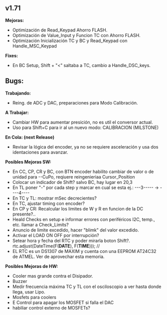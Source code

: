 ## v1.71

**Mejoras:**
- Optimización de Read_Keypad Ahorro FLASH.
- Optimización de Value_Input y Funcion TC con Ahorro FLASH.
- Optimización Inicialización TC y BC y Read_Keypad con Handle_MSC_Keypad

**Fixes:**
- En BC Setup, Shift + "<" saltaba a TC, cambio a Handle_DSC_keys.

**Bugs:**
- 

**Trabajando:**
- Reing. de ADC y DAC, preparaciones para Modo Calibración.

**A Trabajar:**
- Cambiar HW para aumentar presición, no es util el conversor actual.
- Uso para Shift+C para ir al un nuevo modo: CALIBRACION (MILSTONE)

**En Cola: (next Release)**
-  Revisar la lógica del encoder, ya no se requiere asceleración y usa dos identaciones para avanzar.

**Posibles Mejoras SW:**

- En CC, CP, CR y BC, con BTN encoder habilito cambiar de valor o de unidad para --CuPo, reqiuere reingenieriaa Cursor_Position
- Colocar un indicador de Shift? salvo BC, hay lugar en 20,3
- En TL poner "-" por cada step y marcar en cual se esta ej.: ---3----- -> ----4----
- En TC y TL: mostrar mSec decrecientes?
- En TC, ajustar timing con encoder?
- En CP y CR: Recalcular los limites de W y R en funcion de la DC presente?..
- Heald Checks en setup e informar errores con periféricos I2C, temp., etc. llamar a Check_Limits?
- Anuncio de limite excedido, hacer "blimk" del valor excedido.
- Activar el LOAD ON OFF por interrupción?
-  Setear hora y fecha del RTC y poder mirarla boton Shift?.
    rtc.adjust(DateTime(F(__DATE__), F(__TIME__))); //
- EL RTC es un DS1307 de MAXIM y cuenta con una EEPROM AT24C32 de ATMEL. Ver de aprovechar esta memoria.

**Posibles Mejoras de HW:**
- Cooler mas grande contra el Disipador.
- Buzzer
- Medir frecuencia máxima TC y TL con el osciloscopio a ver hasta donde llega, usar Lipo.
- Mosfets para coolers
- E Control para apagar los MOSFET si falla el DAC
- habiliar control externo de MOSFETs?
